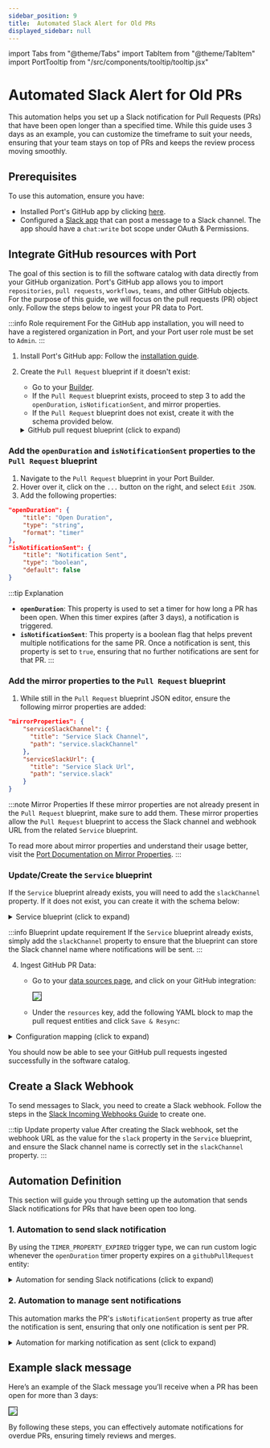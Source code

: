 ```yaml
---
sidebar_position: 9
title:  Automated Slack Alert for Old PRs
displayed_sidebar: null
---
```


import Tabs from "@theme/Tabs"
import TabItem from "@theme/TabItem"
import PortTooltip from "/src/components/tooltip/tooltip.jsx" 


#  Automated Slack Alert for Old PRs

This automation helps you set up a Slack notification for Pull Requests
(PRs) that have been open longer than a specified time.
While this guide uses 3 days as an example, you can customize the timeframe to suit your needs,
ensuring that your team stays on top of PRs and keeps the review process moving smoothly.

## Prerequisites

To use this automation, ensure you have:
- Installed Port's GitHub app by clicking [here](https://github.com/apps/getport-io/installations/new).
- Configured a [Slack app](https://api.slack.com/apps) that can post a message to a Slack channel. The app should have a `chat:write` bot scope under OAuth & Permissions.

## Integrate GitHub resources with Port

The goal of this section is to fill the software catalog with data directly from your GitHub organization. Port's GitHub app allows you to import `repositories`, `pull requests`, `workflows`, `teams`, and other GitHub objects. For the purpose of this guide, we will focus on the pull requests (PR) object only. Follow the steps below to ingest your PR data to Port.

:::info Role requirement
For the GitHub app installation, you will need to have a registered organization in Port, and your Port user role must be set to `Admin`.
:::

1. Install Port's GitHub app:
   Follow the [installation guide](https://docs.getport.io/build-your-software-catalog/sync-data-to-catalog/git/github/installation).

2. Create the `Pull Request` blueprint if it doesn't exist:
    - Go to your [Builder](https://app.getport.io/settings/data-model).
    - If the `Pull Request` blueprint exists, proceed to step 3 to add the `openDuration`, `isNotificationSent`, and mirror properties.
    - If the `Pull Request` blueprint does not exist, create it with the schema provided below.

    <details>
    <summary>GitHub pull request blueprint (click to expand)</summary>

    ```json showLineNumbers
    {
      "identifier": "githubPullRequest",
      "title": "Pull Request",
      "icon": "Github",
      "schema": {
        "properties": {
          "creator": {
            "title": "Creator",
            "type": "string"
          },
          "assignees": {
            "title": "Assignees",
            "type": "array"
          },
          "reviewers": {
            "title": "Reviewers",
            "type": "array"
          },
          "status": {
            "title": "Status",
            "type": "string",
            "enum": [
              "merged",
              "open",
              "closed"
            ],
            "enumColors": {
              "merged": "purple",
              "open": "green",
              "closed": "red"
            }
          },
          "closedAt": {
            "title": "Closed At",
            "type": "string",
            "format": "date-time"
          },
          "updatedAt": {
            "title": "Updated At",
            "type": "string",
            "format": "date-time"
          },
          "mergedAt": {
            "title": "Merged At",
            "type": "string",
            "format": "date-time"
          },
          "link": {
            "type": "string",
            "format": "url"
          },
          "isNotificationSent": {
            "title": "Notification Sent",
            "type": "boolean",
            "default": false
          },
          "openDuration": {
            "title": "Open Duration",
            "type": "string",
            "format": "timer"
          }
        },
        "required": []
      },
      "mirrorProperties": {
        "serviceSlackChannel": {
          "title": "Service Slack Channel",
          "path": "service.slackChannel"
        },
        "serviceSlackUrl": {
          "title": "Service Slack Url",
          "path": "service.slack"
        }
      },
      "calculationProperties": {},
      "aggregationProperties": {},
      "relations": {
        "service": {
          "title": "Service",
          "target": "service",
          "required": false,
          "many": false
        }
      }
    }
    ```

    </details>

### Add the `openDuration` and `isNotificationSent` properties to the `Pull Request` blueprint

1. Navigate to the `Pull Request` blueprint in your Port Builder.
2. Hover over it, click on the `...` button on the right, and select `Edit JSON`.
3. Add the following properties:

```json showLineNumbers
"openDuration": {
    "title": "Open Duration",
    "type": "string",
    "format": "timer"
},
"isNotificationSent": {
    "title": "Notification Sent",
    "type": "boolean",
    "default": false
}
```

:::tip Explanation
- **`openDuration`**: This property is used to set a timer for how long a PR has been open. When this timer expires (after 3 days), a notification is triggered.
- **`isNotificationSent`**: This property is a boolean flag that helps prevent multiple notifications for the same PR. Once a notification is sent, this property is set to `true`, ensuring that no further notifications are sent for that PR.
  :::

### Add the mirror properties to the `Pull Request` blueprint


1. While still in the `Pull Request` blueprint JSON editor, ensure the following mirror properties are added:

```json showLineNumbers
"mirrorProperties": {
    "serviceSlackChannel": {
      "title": "Service Slack Channel",
      "path": "service.slackChannel"
    },
    "serviceSlackUrl": {
      "title": "Service Slack Url",
      "path": "service.slack"
    }
}
```

:::note Mirror Properties
If these mirror properties are not already present in the `Pull Request` blueprint, make sure to add them. These mirror properties allow the `Pull Request` blueprint to access the Slack channel and webhook URL from the related `Service` blueprint.

To read more about mirror properties and understand their usage better, visit the [Port Documentation on Mirror Properties](https://docs.getport.io/build-your-software-catalog/customize-integrations/configure-data-model/setup-blueprint/properties/mirror-property).
:::

### Update/Create the `Service` blueprint

If the `Service` blueprint already exists, you will need to add the `slackChannel` property. If it does not exist, you can create it with the schema below:

<details>
<summary>Service blueprint (click to expand)</summary>

```json showLineNumbers
{
  "identifier": "service",
  "title": "Service",
  "icon": "Github",
  "schema": {
    "properties": {
      "readme": {
        "title": "README",
        "type": "string",
        "format": "markdown",
        "icon": "Book"
      },
      "url": {
        "title": "URL",
        "format": "url",
        "type": "string",
        "icon": "Link"
      },
      "language": {
        "icon": "Git",
        "type": "string",
        "title": "Language",
        "enum": [
          "GO",
          "Python",
          "Node",
          "React"
        ],
        "enumColors": {
          "GO": "red",
          "Python": "green",
          "Node": "blue",
          "React": "yellow"
        }
      },
      "slack": {
        "icon": "Slack",
        "type": "string",
        "title": "Slack",
        "format": "url"
      },
      "slackChannel": {
        "icon": "Slack",
        "type": "string",
        "title": "Slack Channel",
        "description": "The Slack channel name where notifications will be sent."
      },
      "code_owners": {
        "title": "Code owners",
        "description": "This service's code owners",
        "type": "string",
        "icon": "TwoUsers"
      },
      "type": {
        "title": "Type",
        "description": "This service's type",
        "type": "string",
        "enum": [
          "Backend",
          "Frontend",
          "Library"
        ],
        "enumColors": {
          "Backend": "purple",
          "Frontend": "pink",
          "Library": "green"
        },
        "icon": "DefaultProperty"
      },
      "lifecycle": {
        "title": "Lifecycle",
        "type": "string",
        "enum": [
          "Production",
          "Staging",
          "Development"
        ],
        "enumColors": {
          "Production": "green",
          "Staging": "yellow",
          "Development": "blue"
        },
        "icon": "DefaultProperty"
      },
      "locked_in_prod": {
        "icon": "DefaultProperty",
        "title": "Locked in Prod",
        "type": "boolean",
        "default": false
      },
      "locked_reason_prod": {
        "icon": "DefaultProperty",
        "title": "Locked Reason Prod",
        "type": "string"
      },
      "locked_in_test": {
        "icon": "DefaultProperty",
        "title": "Locked in Test",
        "type": "boolean",
        "default": false
      },
      "locked_reason_test": {
        "icon": "DefaultProperty",
        "title": "Locked Reason Test",
        "type": "string"
      },
      "trigger_type": {
        "icon": "DefaultProperty",
        "title": "Lock or Unlock",
        "type": "string"
      },
      "triggered_environment": {
        "icon": "DefaultProperty",
        "title": "Triggered Environment",
        "type": "string"
      }
    },
    "required": []
  },
  "mirrorProperties": {},
  "calculationProperties": {},
  "aggregationProperties": {},
  "relations": {}
}
```

</details>

:::info Blueprint update requirement
If the `Service` blueprint already exists, simply add the `slackChannel` property to ensure that the blueprint can store the Slack channel name where notifications will be sent.
:::

4. Ingest GitHub PR Data:
    - Go to your [data sources page](https://app.getport.io/settings/data-sources), and click on your GitHub integration:

      <img src='/img/guides/githubAppIntegration.png' border='1px' />

    - Under the `resources` key, add the following YAML block to map the pull request entities and click `Save & Resync`:

<details>
  <summary>Configuration mapping (click to expand)</summary>

```yaml showLineNumbers
resources:
  - kind: pull-request
    selector:
        query: "true"
    port:
        entity:
        mappings:
            identifier: ".head.repo.name + '-' + (.number|tostring)" # The Entity identifier will be the repository name + the pull request number
            title: ".title"
            blueprint: '"githubPullRequest"'
            properties:
                creator: ".user.login"
                assignees: "[.assignees[].login]"
                reviewers: "[.requested_reviewers[].login]"
                status: ".state"
                closedAt: ".closed_at"
                updatedAt: ".updated_at"
                mergedAt: ".merged_at"
                prNumber: ".id"
                link: ".html_url"
                openDuration: "((now | tonumber) + (3 * 24 * 60 * 60) | todateiso8601)" # For 1-minute timer, use ((now | tonumber) + 60 | todateiso8601)
```

</details>

   You should now be able to see your GitHub pull requests ingested successfully in the software catalog.

## Create a Slack Webhook

To send messages to Slack, you need to create a Slack webhook. Follow the steps in the [Slack Incoming Webhooks Guide](https://api.slack.com/messaging/webhooks) to create one.

:::tip Update property value
After creating the Slack webhook, set the webhook URL as the value for the `slack` property in the `Service` blueprint, and ensure the Slack channel name is correctly set in the `slackChannel` property.
:::

## Automation Definition
This section will guide you
through setting up the automation that sends Slack notifications for PRs that have been open too long.

### 1. Automation to send slack notification
By using the `TIMER_PROPERTY_EXPIRED` trigger type, we can run custom logic whenever the `openDuration` timer property expires on a `githubPullRequest` entity:

<details>
<summary>Automation for sending Slack notifications (click to expand)</summary>

```json showLineNumbers
{
   "identifier": "prOpenForMoreThan3Days",
   "title": "Notify Slack on PR Open for More Than 3 Days",
   "icon": "Slack",
   "description": "Sends a Slack message when a PR has been open for more than 3 Days.",
   "trigger": {
      "type": "automation",
      "event": {
         "type": "TIMER_PROPERTY_EXPIRED",
         "blueprintIdentifier": "githubPullRequest",
         "propertyIdentifier": "openDuration"
      },
      "condition": {
         "type": "JQ",
         "expressions": [
            ".diff.after.properties.status == \"open\"",
            ".diff.after.properties.isNotificationSent == false"
         ],
         "combinator": "and"
      }
   },
   "invocationMethod": {
      "type": "WEBHOOK",
      "url": "{{ .event.diff.after.properties.serviceSlackUrl }}",
      "agent": false,
      "synchronized": true,
      "body": {
         "channel": "{{ .event.diff.after.properties.serviceSlackChannel }}",
         "text": "*PR Overdue Notification*\n\n *Title:* {{ .event.diff.after.title }}\n\n *Link:* <{{ .event.diff.after.properties.link }}|View PR>\n\n *Creator:* {{ .event.diff.after.properties.creator }}\n\n *Assignees:* {{ .event.diff.after.properties.assignees }}\n\n *Reviewers:* {{ .event.diff.after.properties.reviewers }}"
      }
   },
   "publish": true
}
```

</details>

### 2. Automation to manage sent notifications
This automation marks the PR's `isNotificationSent` property as true after the notification is sent, ensuring that only one notification is sent per PR.

<details>
  <summary>Automation for marking notification as sent (click to expand)</summary>

```json showLineNumbers
{
  "identifier": "markNudgeSent",
  "title": "Mark Notification as Sent",
  "description": "Marks the PR's isNotificationSent property as true after the notification is sent.",
  "trigger": {
    "type": "automation",
    "event": {
      "type": "TIMER_PROPERTY_EXPIRED",
      "blueprintIdentifier": "githubPullRequest",
      "propertyIdentifier": "openDuration"
    },
    "condition": {
      "type": "JQ",
      "expressions": [
        ".diff.after.properties.status == \"open\"",
        ".diff.after.properties.isNotificationSent == false"
      ],
      "combinator": "and"
    }
  },
  "invocationMethod": {
    "type": "UPSERT_ENTITY",
    "blueprintIdentifier": "githubPullRequest",
    "mapping": {
      "identifier": "{{ .event.context.entityIdentifier }}",
      "properties": {
        "isNotificationSent": true
      }
    }
  },
  "publish": true
}
```

</details>

##  Example slack message

Here’s an example of the Slack message you’ll receive when a PR has been open for more than 3 days:

<img src='/img/guides/overduePrSlackNotification.png' border='1px' />

By following these steps, you can effectively automate notifications for overdue PRs, ensuring timely reviews and merges.

